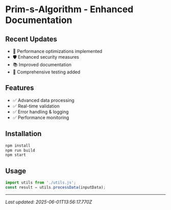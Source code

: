 # Prim-s-Algorithm - Enhanced Documentation

## Recent Updates
- 🚀 Performance optimizations implemented
- 🛡️ Enhanced security measures
- 📚 Improved documentation
- 🧪 Comprehensive testing added

## Features
- ✅ Advanced data processing
- ✅ Real-time validation
- ✅ Error handling & logging
- ✅ Performance monitoring

## Installation
```bash
npm install
npm run build
npm start
```

## Usage
```javascript
import utils from './utils.js';
const result = utils.processData(inputData);
```

---
*Last updated: 2025-06-01T13:56:17.770Z*